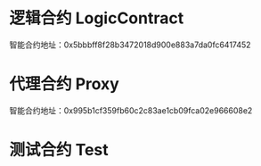 # 逻辑合约 LogicContract

智能合约地址：0x5bbbff8f28b3472018d900e883a7da0fc6417452

# 代理合约 Proxy

智能合约地址：0x995b1cf359fb60c2c83ae1cb09fca02e966608e2

# 测试合约 Test
